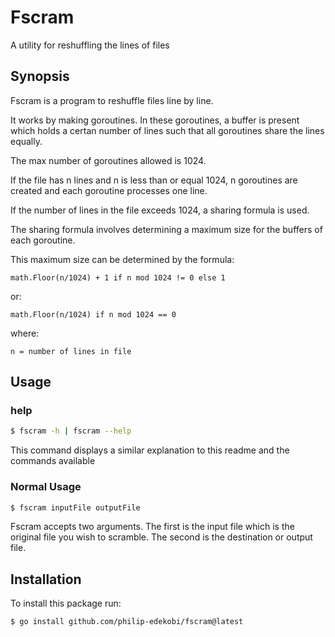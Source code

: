# Fscram
A utility for reshuffling the lines of files

## Synopsis

Fscram is a program to reshuffle files line by line.

It works by making goroutines. In these goroutines, a buffer is present which holds a certan number of lines such that all goroutines share the lines equally.

The max number of goroutines allowed is 1024.

If the file has n lines and n is less than or equal 1024, n goroutines are created and each goroutine processes one line.

If the number of lines in the file exceeds 1024, a sharing formula is used.

The sharing formula involves determining a maximum size for the buffers of each goroutine.

This maximum size can be determined by the formula:

    math.Floor(n/1024) + 1 if n mod 1024 != 0 else 1
    
or:

    math.Floor(n/1024) if n mod 1024 == 0

where: 
    
    n = number of lines in file

## Usage

### help

```bash
$ fscram -h | fscram --help
```

This command displays a similar explanation to this readme and the commands available

### Normal Usage

```bash
$ fscram inputFile outputFile
```

Fscram accepts two arguments. The first is the input file which is the original file you wish to scramble. The second is the destination or output file.

## Installation

To install this package run:

```bash
$ go install github.com/philip-edekobi/fscram@latest
```
